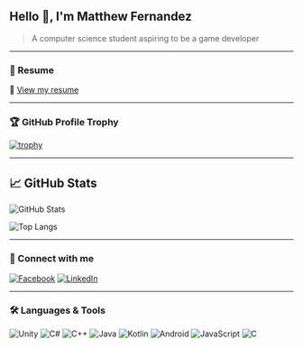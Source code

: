 ## Hello 👋, I'm Matthew Fernandez

> A computer science student aspiring to be a game developer 

---

### 📎 Resume  
📄 [View my resume](https://docs.google.com/document/d/1usTc2146QIaY--Y61zlwzSRN8t4Dg0AVt2xF9wUBG88/edit?usp=sharing)

---

### 🏆 GitHub Profile Trophy
[![trophy](https://github-profile-trophy.vercel.app/?username=Batwoper&theme=onedark&row=2&column=4)](https://github.com/ryo-ma/github-profile-trophy)

---

## 📈 GitHub Stats

![GitHub Stats](https://github-readme-stats.vercel.app/api?username=YOUR_USERNAME&include_all_commits=true&include_forks=true&show_icons=true)

![Top Langs](https://github-readme-stats.vercel.app/api/top-langs/?username=YOUR_USERNAME&include_all_commits=true&include_forks=true&layout=compact)

---

### 🔗 Connect with me  
[![Facebook](https://img.shields.io/badge/Facebook-1877F2?style=for-the-badge&logo=facebook&logoColor=white)](https://www.facebook.com/matthew.fernandez.148182/)
[![LinkedIn](https://img.shields.io/badge/LinkedIn-0A66C2?style=for-the-badge&logo=linkedin&logoColor=white)](https://www.linkedin.com/in/matthew-nathan-fernandez)

---

### 🛠️ Languages & Tools  
<p align="left">
  <img src="https://img.shields.io/badge/Unity-100000?style=flat&logo=unity&logoColor=white" alt="Unity">
  <img src="https://img.shields.io/badge/C%23-239120?style=flat&logo=c-sharp&logoColor=white" alt="C#">
  <img src="https://img.shields.io/badge/C++-00599C?style=flat&logo=c%2B%2B&logoColor=white" alt="C++">
  <img src="https://img.shields.io/badge/Java-ED8B00?style=flat&logo=java&logoColor=white" alt="Java">
  <img src="https://img.shields.io/badge/Kotlin-0095D5?style=flat&logo=kotlin&logoColor=white" alt="Kotlin">
  <img src="https://img.shields.io/badge/Android-3DDC84?style=flat&logo=android&logoColor=white" alt="Android">
  <img src="https://img.shields.io/badge/JavaScript-F7DF1E?style=flat&logo=javascript&logoColor=black" alt="JavaScript">
  <img src="https://img.shields.io/badge/C-00599C?style=flat&logo=c&logoColor=white" alt="C">
</p>
